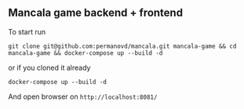 Mancala game backend + frontend
-----

To start run

```shell
git clone git@github.com:permanovd/mancala.git mancala-game && cd mancala-game && docker-compose up --build -d
```

or if you cloned it already

```shell
docker-compose up --build -d
```

And open browser on `http://localhost:8081/`